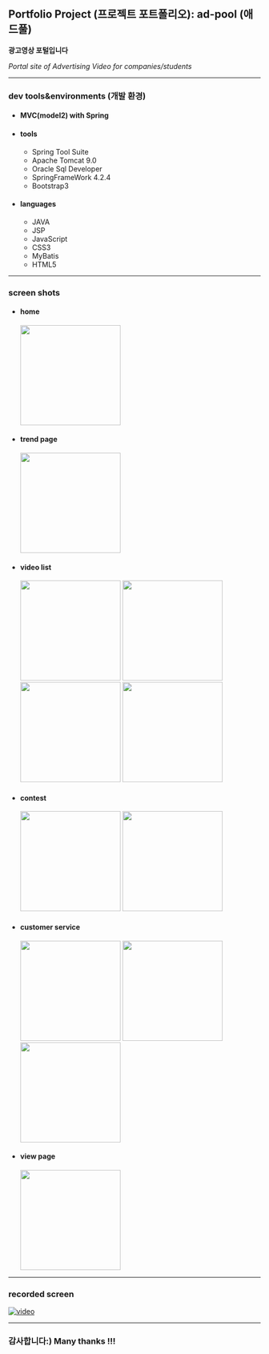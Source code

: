 ## Portfolio Project (프로젝트 포트폴리오): ad-pool (애드풀)
**광고영상 포털입니다**

*Portal site of Advertising Video for companies/students*

---
### dev tools&environments (개발 환경)
+ #### MVC(model2) with Spring
+ #### tools
   - Spring Tool Suite
   - Apache Tomcat 9.0
   - Oracle Sql Developer
   - SpringFrameWork 4.2.4
   - Bootstrap3 
+ #### languages
   - JAVA
   -  JSP
   - JavaScript
   - CSS3
   - MyBatis
   - HTML5
---
### screen shots
<div>
  <ul>
    <li>
  <h4>home</h4>
  <img width="200" src="https://user-images.githubusercontent.com/35102405/44963419-5193d280-af65-11e8-8a1d-4499af72525e.png">
    </li>
    <li>
  <h4>trend page</h4>
  <img width="200" src="https://user-images.githubusercontent.com/35102405/44963851-370f2880-af68-11e8-9e4d-568f625fd7cd.png">
    </li>
    <li>
  <h4>video list</h4>
  <img width="200" src="https://user-images.githubusercontent.com/35102405/44963495-e5659e80-af65-11e8-8740-879788168455.png">
  <img width="200" src="https://user-images.githubusercontent.com/35102405/44963499-ebf41600-af65-11e8-91f1-7e313da64d55.png">
  <img width="200" src="https://user-images.githubusercontent.com/35102405/44963501-f1516080-af65-11e8-8fb8-2055a79317c8.png">
  <img width="200" src="https://user-images.githubusercontent.com/35102405/44963502-f31b2400-af65-11e8-9e9c-d9e8c63797fa.png">
    </li>
    <li>
  <h4>contest</h4>
  <img width="200" src="https://user-images.githubusercontent.com/35102405/44963858-47270800-af68-11e8-9556-5638544d39a1.png">
  <img width="200" src="https://user-images.githubusercontent.com/35102405/44963857-468e7180-af68-11e8-8b70-34bcc9629ec1.png">
    </li>
    <li>
  <h4>customer service</h4>
  <img width="200" src="https://user-images.githubusercontent.com/35102405/44963947-d6342000-af68-11e8-804d-0692304165f2.png">
  <img width="200" src="https://user-images.githubusercontent.com/35102405/44963948-d7fde380-af68-11e8-9517-66f77c47f2ea.png">
  <img width="200" src="https://user-images.githubusercontent.com/35102405/44963953-da603d80-af68-11e8-97d2-e69b5d05b5f7.png">
    </li>
    <li>
  <h4>view page</h4>
  <img width="200" src="https://user-images.githubusercontent.com/35102405/44963983-08458200-af69-11e8-9db6-fddfddb31c70.png">
    </li>
  </ul>
</div>

---

### recorded screen
[![video](https://photos-5.dropbox.com/t/2/AACZFo32TPJKfFsw17Vj0_diOmV3l12AlIJspI8JPC…gXeUe8?psid=eb4ffb66-21c4-4fce-89d8-a7dc7a7f04fd&size=1024x768&size_mode=2)](https://www.dropbox.com/s/61e0qdn30anmnpy/screenRec180903.mov?dl=0)

---
### 감사합니다:) Many thanks !!!
